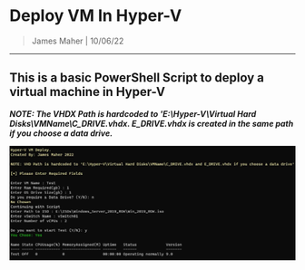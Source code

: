 # Deploy VM In Hyper-V
> James Maher | 10/06/22

--------------

## This is a basic PowerShell Script to deploy a virtual machine in Hyper-V

**_NOTE: The VHDX Path is hardcoded to 'E:\Hyper-V\Virtual Hard Disks\VMName\C_DRIVE.vhdx. E_DRIVE.vhdx is created in the same path if you choose a data drive._**

![Screenshot](https://github.com/cybersecaware/Hyper-V_Deploy_VMs/blob/main/Screenshot.png)
